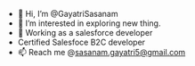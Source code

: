 - 👋 Hi, I’m @GayatriSasanam
- 👀 I’m interested in exploring new thing.
- 🌱 Working as a salesforce developer
- Certified Salesfoce B2C developer
- 📫 Reach me @sasanam.gayatri5@gmail.com

<!---
GayatriSasanam/GayatriSasanam is a ✨ special ✨ repository because its `README.md` (this file) appears on your GitHub profile.
You can click the Preview link to take a look at your changes.
--->
